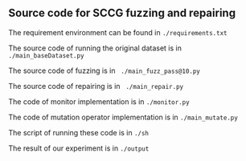 ## Source code for SCCG fuzzing and repairing

The requirement environment can be found in `./requirements.txt`

The source code of running the original dataset is in ` ./main_baseDataset.py`

The source code of fuzzing is in ` ./main_fuzz_pass@10.py`

The source code of repairing is in ` ./main_repair.py`

The code of monitor implementation is in `./monitor.py`

The code of mutation operator implementation is in `./main_mutate.py`

The script of running these code is in `./sh`

The result of our experiment is in `./output`

